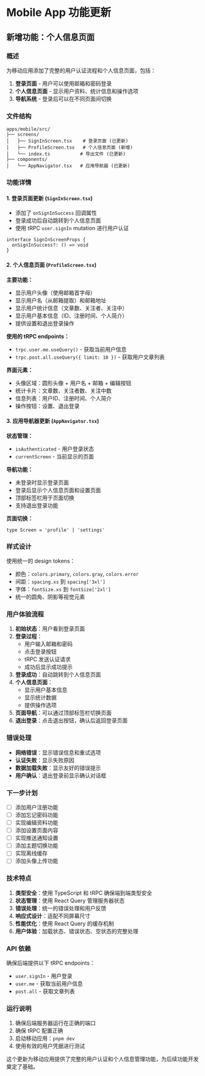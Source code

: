 # Mobile App 功能更新

## 新增功能：个人信息页面

### 概述

为移动应用添加了完整的用户认证流程和个人信息页面，包括：

1. **登录页面** - 用户可以使用邮箱和密码登录
2. **个人信息页面** - 显示用户资料、统计信息和操作选项
3. **导航系统** - 登录后可以在不同页面间切换

### 文件结构

```
apps/mobile/src/
├── screens/
│   ├── SignInScreen.tsx    # 登录页面 (已更新)
│   ├── ProfileScreen.tsx   # 个人信息页面 (新增)
│   └── index.ts           # 导出文件 (已更新)
├── components/
│   └── AppNavigator.tsx   # 应用导航器 (已更新)
```

### 功能详情

#### 1. 登录页面更新 (`SignInScreen.tsx`)

- 添加了 `onSignInSuccess` 回调属性
- 登录成功后自动跳转到个人信息页面
- 使用 tRPC `user.signIn` mutation 进行用户认证

```tsx
interface SignInScreenProps {
  onSignInSuccess?: () => void
}
```

#### 2. 个人信息页面 (`ProfileScreen.tsx`)

**主要功能：**
- 显示用户头像（使用邮箱首字母）
- 显示用户名（从邮箱提取）和邮箱地址
- 显示用户统计信息（文章数、关注者、关注中）
- 显示用户基本信息（ID、注册时间、个人简介）
- 提供设置和退出登录操作

**使用的 tRPC endpoints：**
- `trpc.user.me.useQuery()` - 获取当前用户信息
- `trpc.post.all.useQuery({ limit: 10 })` - 获取用户文章列表

**界面元素：**
- 头像区域：圆形头像 + 用户名 + 邮箱 + 编辑按钮
- 统计卡片：文章数、关注者数、关注中数
- 信息列表：用户ID、注册时间、个人简介
- 操作按钮：设置、退出登录

#### 3. 应用导航器更新 (`AppNavigator.tsx`)

**状态管理：**
- `isAuthenticated` - 用户登录状态
- `currentScreen` - 当前显示的页面

**导航功能：**
- 未登录时显示登录页面
- 登录后显示个人信息页面和设置页面
- 顶部标签栏用于页面切换
- 支持退出登录功能

**页面切换：**
```tsx
type Screen = 'profile' | 'settings'
```

### 样式设计

使用统一的 design tokens：
- 颜色：`colors.primary`, `colors.gray`, `colors.error`
- 间距：`spacing.xs` 到 `spacing['3xl']`
- 字体：`fontSize.xs` 到 `fontSize['2xl']`
- 统一的圆角、阴影等视觉元素

### 用户体验流程

1. **初始状态**：用户看到登录页面
2. **登录过程**：
   - 用户输入邮箱和密码
   - 点击登录按钮
   - tRPC 发送认证请求
   - 成功后显示成功提示
3. **登录成功**：自动跳转到个人信息页面
4. **个人信息页面**：
   - 显示用户基本信息
   - 显示统计数据
   - 提供操作选项
5. **页面导航**：可以通过顶部标签栏切换页面
6. **退出登录**：点击退出按钮，确认后返回登录页面

### 错误处理

- **网络错误**：显示错误信息和重试选项
- **认证失败**：显示失败原因
- **数据加载失败**：显示友好的错误提示
- **用户确认**：退出登录前显示确认对话框

### 下一步计划

- [ ] 添加用户注册功能
- [ ] 添加忘记密码功能
- [ ] 实现编辑资料功能
- [ ] 添加设置页面内容
- [ ] 实现推送通知设置
- [ ] 添加主题切换功能
- [ ] 实现离线缓存
- [ ] 添加头像上传功能

### 技术特点

1. **类型安全**：使用 TypeScript 和 tRPC 确保端到端类型安全
2. **状态管理**：使用 React Query 管理服务器状态
3. **错误处理**：统一的错误处理和用户反馈
4. **响应式设计**：适配不同屏幕尺寸
5. **性能优化**：使用 React Query 的缓存机制
6. **用户体验**：加载状态、错误状态、空状态的完整处理

### API 依赖

确保后端提供以下 tRPC endpoints：
- `user.signIn` - 用户登录
- `user.me` - 获取当前用户信息
- `post.all` - 获取文章列表

### 运行说明

1. 确保后端服务器运行在正确的端口
2. 确保 tRPC 配置正确
3. 启动移动应用：`pnpm dev`
4. 使用有效的用户凭据进行测试

这个更新为移动应用提供了完整的用户认证和个人信息管理功能，为后续功能开发奠定了基础。
